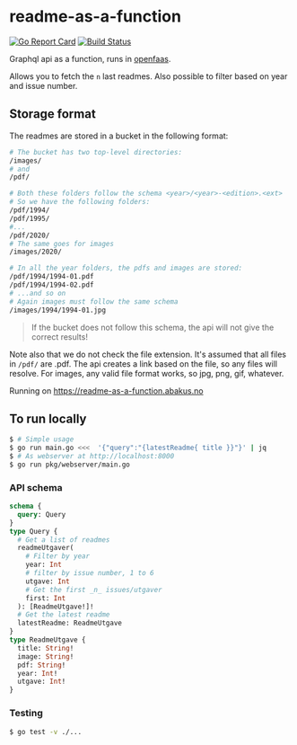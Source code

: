 # readme-as-a-function

[![Go Report Card](https://goreportcard.com/badge/github.com/webkom/readme-as-a-function)](https://goreportcard.com/report/github.com/webkom/readme-as-a-function) [![Build Status](https://ci.webkom.dev/api/badges/webkom/readme-as-a-function/status.svg)](https://ci.webkom.dev/webkom/readme-as-a-function)

Graphql api as a function, runs in [openfaas](https://www.openfaas.com/).

Allows you to fetch the `n` last readmes. Also possible to filter based on year and issue number.

## Storage format

The readmes are stored in a bucket in the following format:

```sh
# The bucket has two top-level directories:
/images/
# and
/pdf/

# Both these folders follow the schema <year>/<year>-<edition>.<ext>
# So we have the following folders:
/pdf/1994/
/pdf/1995/
#...
/pdf/2020/
# The same goes for images
/images/2020/

# In all the year folders, the pdfs and images are stored:
/pdf/1994/1994-01.pdf
/pdf/1994/1994-02.pdf
# ...and so on
# Again images must follow the same schema
/images/1994/1994-01.jpg
```

> If the bucket does not follow this schema, the api will not give the correct results!

Note also that we do not check the file extension. It's assumed that all files in `/pdf/` are .pdf.
The api creates a link based on the file, so any files will resolve.
For images, any valid file format works, so jpg, png, gif, whatever.

Running on https://readme-as-a-function.abakus.no

## To run locally

```bash
$ # Simple usage
$ go run main.go <<<  '{"query":"{latestReadme{ title }}"}' | jq
$ # As webserver at http://localhost:8000
$ go run pkg/webserver/main.go

```

### API schema

```graphql
schema {
  query: Query
}
type Query {
  # Get a list of readmes
  readmeUtgaver(
    # Filter by year
    year: Int
    # filter by issue number, 1 to 6
    utgave: Int
    # Get the first _n_ issues/utgaver
    first: Int
  ): [ReadmeUtgave!]!
  # Get the latest readme
  latestReadme: ReadmeUtgave
}
type ReadmeUtgave {
  title: String!
  image: String!
  pdf: String!
  year: Int!
  utgave: Int!
}
```

### Testing

```bash
$ go test -v ./...
```

